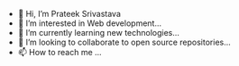- 👋 Hi, I’m Prateek Srivastava
- 👀 I’m interested in Web development...
- 🌱 I’m currently learning new technologies...
- 💞️ I’m looking to collaborate to open source repositories...
- 📫 How to reach me ...

<!---
prateek933/prateek933 is a ✨ special ✨ repository because its `README.md` (this file) appears on your GitHub profile.
You can click the Preview link to take a look at your changes.
--->
